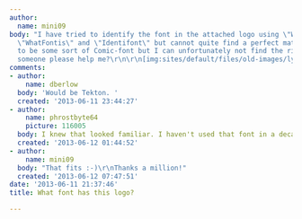 ```yaml
---
author:
  name: mini09
body: "I have tried to identify the font in the attached logo using \"WhatTheFont\",
  \"WhatFontis\" and \"Identifont\" but cannot quite find a perfect match. It seems
  to be some sort of Comic-font but I can unfortunately not find the right one.\r\n\r\nCan
  someone please help me?\r\n\r\n[img:sites/default/files/old-images/ly_lyckan_logo_3887.gif]"
comments:
- author:
    name: dberlow
  body: 'Would be Tekton. '
  created: '2013-06-11 23:44:27'
- author:
    name: phrostbyte64
    picture: 116005
  body: I knew that looked familiar. I haven't used that font in a decade or more.
  created: '2013-06-12 01:44:52'
- author:
    name: mini09
  body: "That fits :-)\r\nThanks a million!"
  created: '2013-06-12 07:47:51'
date: '2013-06-11 21:37:46'
title: What font has this logo?

---
```

